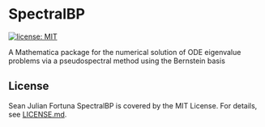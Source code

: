 # SpectralBP

[![license: MIT](https://img.shields.io/github/license/slashdotfield/SpectralBP)](LICENSE)

A Mathematica package for the numerical solution of ODE eigenvalue problems via a pseudospectral method using the Bernstein basis



## License

Sean Julian Fortuna
SpectralBP is covered by the MIT License. For details, see [LICENSE.md](LINCENSE).